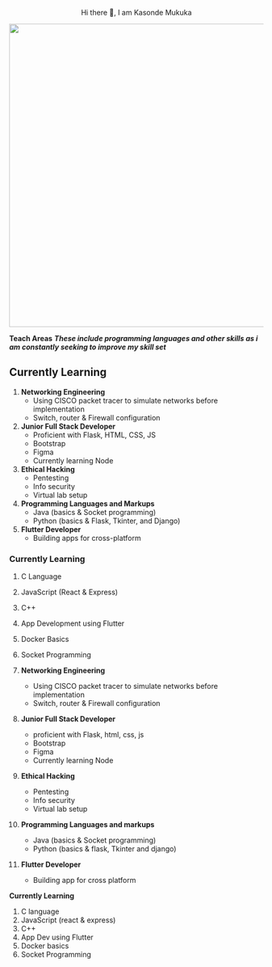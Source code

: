 <p align="center">Hi there 👋, I am Kasonde Mukuka</p>  

<img src="https://github.com/Anmol-Baranwal/Cool-GIFs-For-GitHub/assets/74038190/80728820-e06b-4f96-9c9e-9df46f0cc0a5" width="600">

 **Teach Areas**
_**These include programming languages and other skills as i am constantly seeking to improve my skill set**_


## Currently Learning
1. **Networking Engineering**
   - Using CISCO packet tracer to simulate networks before implementation
   - Switch, router & Firewall configuration
2. **Junior Full Stack Developer**
   - Proficient with Flask, HTML, CSS, JS
   - Bootstrap
   - Figma
   - Currently learning Node
3. **Ethical Hacking**
   - Pentesting
   - Info security
   - Virtual lab setup
4. **Programming Languages and Markups**
   - Java (basics & Socket programming)
   - Python (basics & Flask, Tkinter, and Django)
5. **Flutter Developer**
   - Building apps for cross-platform

### Currently Learning
1. C Language
2. JavaScript (React & Express)
3. C++
4. App Development using Flutter
5. Docker Basics
6. Socket Programming


1. **Networking Engineering**
   - Using CISCO packet tracer to simulate networks before implementation
   - Switch, router & Firewall configuration
2. **Junior Full Stack Developer**
   - proficient with Flask, html, css, js
   - Bootstrap
   - Figma
   - Currently learning Node
3. **Ethical Hacking**
   - Pentesting
   - Info security
   - Virtual lab setup
4. **Programming Languages and markups**
   - Java (basics & Socket programming)
   - Python (basics & flask, Tkinter and django)
 5. **Flutter Developer**
    - Building app for cross platform   

**Currently Learning**
1. C language
2. JavaScript (react & express)
3. C++
4. App Dev using Flutter
5. Docker basics
6. Socket Programming

 
